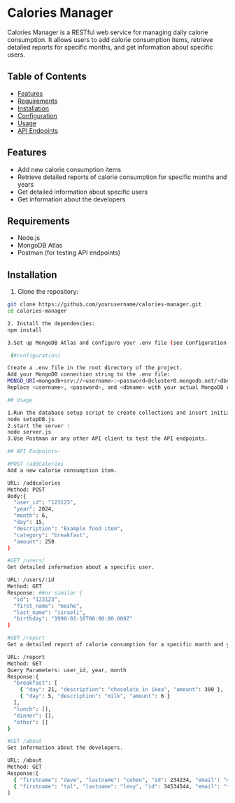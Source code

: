 # Calories Manager

Calories Manager is a RESTful web service for managing daily calorie consumption. 
It allows users to add calorie consumption items, retrieve detailed reports for specific months, and get information about specific users.

## Table of Contents

- [Features](#features)
- [Requirements](#requirements)
- [Installation](#installation)
- [Configuration](#configuration)
- [Usage](#usage)
- [API Endpoints](#api-endpoints)


## Features

- Add new calorie consumption items
- Retrieve detailed reports of calorie consumption for specific months and years
- Get detailed information about specific users
- Get information about the developers

## Requirements

- Node.js
- MongoDB Atlas
- Postman (for testing API endpoints)

## Installation

1. Clone the repository:

```bash
git clone https://github.com/yourusername/calories-manager.git
cd calories-manager

2. Install the dependencies:
npm install

3.Set up MongoDB Atlas and configure your .env file (see Configuration section).

 (#configuration)

Create a .env file in the root directory of the project.
Add your MongoDB connection string to the .env file:
MONGO_URI=mongodb+srv://<username>:<password>@cluster0.mongodb.net/<dbname>?retryWrites=true&w=majority
Replace <username>, <password>, and <dbname> with your actual MongoDB credentials and database name.

## Usage

1.Run the database setup script to create collections and insert initial data:
node setupDB.js
2.start the server :
node server.js
3.Use Postman or any other API client to test the API endpoints.

## API Endpoints-

#POST /addcalories
Add a new calorie consumption item.

URL: /addcalories
Method: POST
Body:{
  "user_id": "123123",
  "year": 2024,
  "month": 6,
  "day": 15,
  "description": "Example food item",
  "category": "breakfast",
  "amount": 250
}

#GET /users/
Get detailed information about a specific user.

URL: /users/:id
Method: GET
Response: ##or similar {
  "id": "123123",
  "first_name": "moshe",
  "last_name": "israeli",
  "birthday": "1990-01-10T00:00:00.000Z"
}

#GET /report
Get a detailed report of calorie consumption for a specific month and year.

URL: /report
Method: GET
Query Parameters: user_id, year, month
Response:{
  "breakfast": [
    { "day": 21, "description": "chocolate in ikea", "amount": 300 },
    { "day": 5, "description": "milk", "amount": 6 }
  ],
  "lunch": [],
  "dinner": [],
  "other": []
}

#GET /about
Get information about the developers.

URL: /about
Method: GET
Response:[
  { "firstname": "dave", "lastname": "cohen", "id": 234234, "email": "daddd@gmail.com" },
  { "firstname": "tal", "lastname": "levy", "id": 34534544, "email": "tal@gmail.com" }
]

